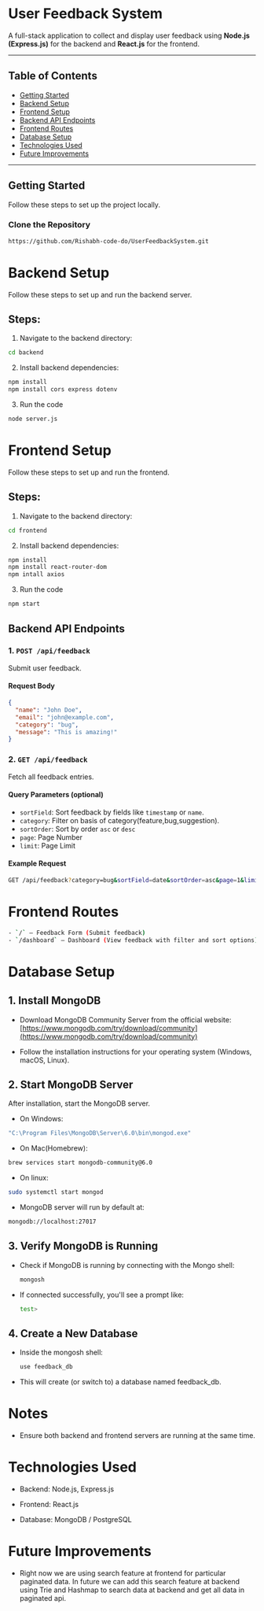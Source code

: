 # User Feedback System

A full-stack application to collect and display user feedback using **Node.js (Express.js)** for the backend and **React.js** for the frontend.

---

## Table of Contents

- [Getting Started](#getting-started)
- [Backend Setup](#backend-setup)
- [Frontend Setup](#frontend-setup)
- [Backend API Endpoints](#backend-api-endpoints)
- [Frontend Routes](#frontend-routes)
- [Database Setup](#database-setup)
- [Technologies Used](#technologies-used)
- [Future Improvements](#future-improvements)

---

## Getting Started

Follow these steps to set up the project locally.

### Clone the Repository

```bash
https://github.com/Rishabh-code-do/UserFeedbackSystem.git
```

# Backend Setup

Follow these steps to set up and run the backend server.

## Steps:

1. Navigate to the backend directory:

```bash
cd backend
```

2. Install backend dependencies:

```bash
npm install
npm install cors express dotenv
```

3. Run the code

```bash
node server.js
```

# Frontend Setup

Follow these steps to set up and run the frontend.

## Steps:

1. Navigate to the backend directory:

```bash
cd frontend
```

2. Install backend dependencies:

```bash
npm install
npm install react-router-dom
npm intall axios
```

3. Run the code

```bash
npm start
```


## Backend API Endpoints

### 1. `POST /api/feedback`
Submit user feedback.

#### Request Body

```json
{
  "name": "John Doe",
  "email": "john@example.com",
  "category": "bug",
  "message": "This is amazing!"
}
```

### 2. `GET /api/feedback`
Fetch all feedback entries.

#### Query Parameters (optional)

- `sortField`: Sort feedback by fields like `timestamp` or `name`.
- `category`: Filter on basis of category(feature,bug,suggestion).
- `sortOrder`: Sort by order `asc` or `desc`
- `page`: Page Number
- `limit`: Page Limit

#### Example Request

```bash
GET /api/feedback?category=bug&sortField=date&sortOrder=asc&page=1&limit=10
```


# Frontend Routes

```bash
- `/` — Feedback Form (Submit feedback)
- `/dashboard` — Dashboard (View feedback with filter and sort options)
```

# Database Setup

## 1. Install MongoDB

- Download MongoDB Community Server from the official website:  
  [https://www.mongodb.com/try/download/community](https://www.mongodb.com/try/download/community)

- Follow the installation instructions for your operating system (Windows, macOS, Linux).

## 2. Start MongoDB Server

After installation, start the MongoDB server.

- On Windows:

```bash
"C:\Program Files\MongoDB\Server\6.0\bin\mongod.exe"
```

- On Mac(Homebrew):

```bash
brew services start mongodb-community@6.0
```

- On linux:

```bash
sudo systemctl start mongod
```

- MongoDB server will run by default at:

```bash
mongodb://localhost:27017
```

## 3. Verify MongoDB is Running

- Check if MongoDB is running by connecting with the Mongo shell:

  ```bash
  mongosh
  ```

- If connected successfully, you'll see a prompt like:

  ```bash
  test>
  ```

## 4. Create a New Database

- Inside the mongosh shell:

  ```bash
  use feedback_db
  ```

- This will create (or switch to) a database named feedback_db.

# Notes

- Ensure both backend and frontend servers are running at the same time.

# Technologies Used

- Backend: Node.js, Express.js

- Frontend: React.js

- Database: MongoDB / PostgreSQL

# Future Improvements

- Right now we are using search feature at frontend for particular paginated data. In future we can add this search feature at backend using Trie and Hashmap to search data at backend and get all data in paginated api.
